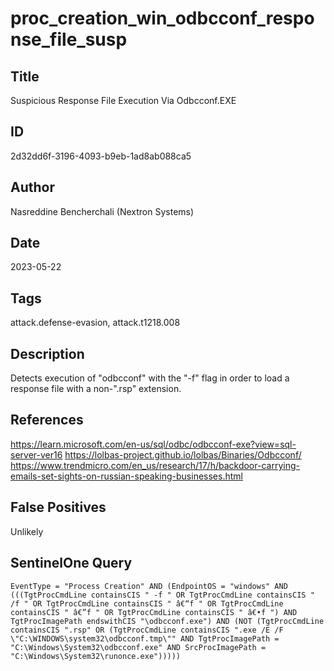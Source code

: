 # proc_creation_win_odbcconf_response_file_susp

## Title
Suspicious Response File Execution Via Odbcconf.EXE

## ID
2d32dd6f-3196-4093-b9eb-1ad8ab088ca5

## Author
Nasreddine Bencherchali (Nextron Systems)

## Date
2023-05-22

## Tags
attack.defense-evasion, attack.t1218.008

## Description
Detects execution of "odbcconf" with the "-f" flag in order to load a response file with a non-".rsp" extension.

## References
https://learn.microsoft.com/en-us/sql/odbc/odbcconf-exe?view=sql-server-ver16
https://lolbas-project.github.io/lolbas/Binaries/Odbcconf/
https://www.trendmicro.com/en_us/research/17/h/backdoor-carrying-emails-set-sights-on-russian-speaking-businesses.html

## False Positives
Unlikely

## SentinelOne Query
```
EventType = "Process Creation" AND (EndpointOS = "windows" AND (((TgtProcCmdLine containsCIS " -f " OR TgtProcCmdLine containsCIS " /f " OR TgtProcCmdLine containsCIS " â€“f " OR TgtProcCmdLine containsCIS " â€”f " OR TgtProcCmdLine containsCIS " â€•f ") AND TgtProcImagePath endswithCIS "\odbcconf.exe") AND (NOT (TgtProcCmdLine containsCIS ".rsp" OR (TgtProcCmdLine containsCIS ".exe /E /F \"C:\WINDOWS\system32\odbcconf.tmp\"" AND TgtProcImagePath = "C:\Windows\System32\odbcconf.exe" AND SrcProcImagePath = "C:\Windows\System32\runonce.exe")))))

```